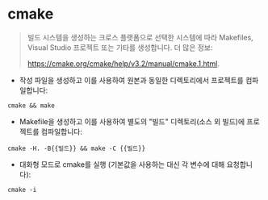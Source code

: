 # cmake

> 빌드 시스템을 생성하는 크로스 플랫폼으로 선택한 시스템에 따라 Makefiles, Visual Studio 프로젝트 또는 기타를 생성합니다. 
> 더 많은 정보:
> 
><https://cmake.org/cmake/help/v3.2/manual/cmake.1.html>.

- 작성 파일을 생성하고 이를 사용하여 원본과 동일한 디렉토리에서 프로젝트를 컴파일합니다:

`cmake && make`

- Makefile을 생성하고 이를 사용하여 별도의 "빌드" 디렉토리(소스 외 빌드)에 프로젝트를 컴파일합니다:

`cmake -H. -B{{빌드}} && make -C {{빌드}}`

- 대화형 모드로 cmake를 실행 (기본값을 사용하는 대신 각 변수에 대해 요청합니다):

`cmake -i`
